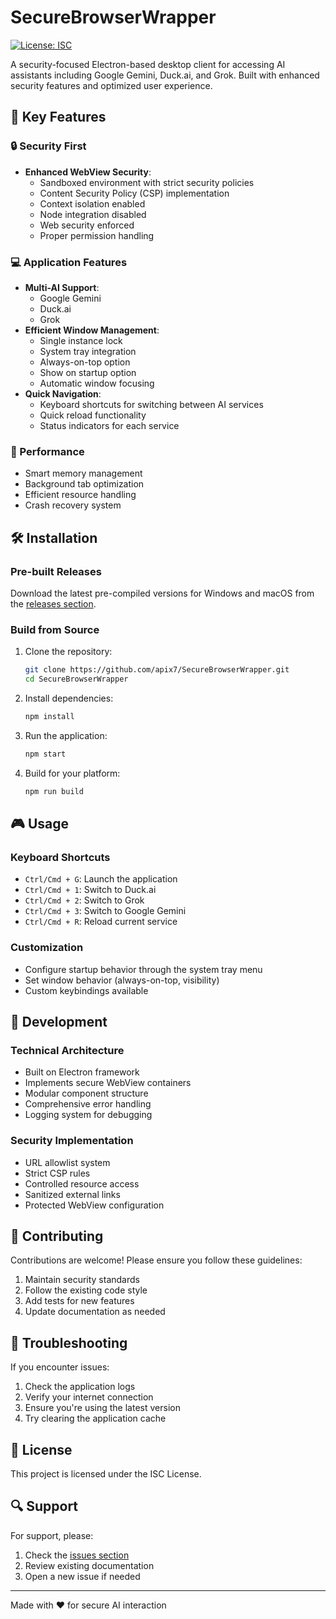 # SecureBrowserWrapper

[![License: ISC](https://img.shields.io/badge/License-ISC-blue.svg)](https://opensource.org/licenses/ISC)

A security-focused Electron-based desktop client for accessing AI assistants including Google Gemini, Duck.ai, and Grok. Built with enhanced security features and optimized user experience.

## 🌟 Key Features

### 🔒 Security First
- **Enhanced WebView Security**:
  - Sandboxed environment with strict security policies
  - Content Security Policy (CSP) implementation
  - Context isolation enabled
  - Node integration disabled
  - Web security enforced
  - Proper permission handling

### 💻 Application Features
- **Multi-AI Support**:
  - Google Gemini
  - Duck.ai
  - Grok
- **Efficient Window Management**:
  - Single instance lock
  - System tray integration
  - Always-on-top option
  - Show on startup option
  - Automatic window focusing
- **Quick Navigation**:
  - Keyboard shortcuts for switching between AI services
  - Quick reload functionality
  - Status indicators for each service

### 🚀 Performance
- Smart memory management
- Background tab optimization
- Efficient resource handling
- Crash recovery system

## 🛠 Installation

### Pre-built Releases
Download the latest pre-compiled versions for Windows and macOS from the [releases section](https://github.com/apix7/SecureBrowserWrapper/releases).

### Build from Source
1. Clone the repository:
   ```bash
   git clone https://github.com/apix7/SecureBrowserWrapper.git
   cd SecureBrowserWrapper
   ```

2. Install dependencies:
   ```bash
   npm install
   ```

3. Run the application:
   ```bash
   npm start
   ```

4. Build for your platform:
   ```bash
   npm run build
   ```

## 🎮 Usage

### Keyboard Shortcuts
- `Ctrl/Cmd + G`: Launch the application
- `Ctrl/Cmd + 1`: Switch to Duck.ai
- `Ctrl/Cmd + 2`: Switch to Grok
- `Ctrl/Cmd + 3`: Switch to Google Gemini
- `Ctrl/Cmd + R`: Reload current service

### Customization
- Configure startup behavior through the system tray menu
- Set window behavior (always-on-top, visibility)
- Custom keybindings available

## 🔧 Development

### Technical Architecture
- Built on Electron framework
- Implements secure WebView containers
- Modular component structure
- Comprehensive error handling
- Logging system for debugging

### Security Implementation
- URL allowlist system
- Strict CSP rules
- Controlled resource access
- Sanitized external links
- Protected WebView configuration

## 🤝 Contributing

Contributions are welcome! Please ensure you follow these guidelines:
1. Maintain security standards
2. Follow the existing code style
3. Add tests for new features
4. Update documentation as needed

## 🐛 Troubleshooting

If you encounter issues:
1. Check the application logs
2. Verify your internet connection
3. Ensure you're using the latest version
4. Try clearing the application cache

## 📝 License

This project is licensed under the ISC License.

## 🔍 Support

For support, please:
1. Check the [issues section](https://github.com/apix7/SecureBrowserWrapper/issues)
2. Review existing documentation
3. Open a new issue if needed

---

Made with ❤️ for secure AI interaction